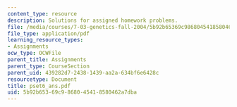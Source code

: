 ```yaml
---
content_type: resource
description: Solutions for assigned homework problems.
file: /media/courses/7-03-genetics-fall-2004/5b92b65369c9868045418580462a7dba_pset6_ans.pdf
file_type: application/pdf
learning_resource_types:
- Assignments
ocw_type: OCWFile
parent_title: Assignments
parent_type: CourseSection
parent_uid: 439282d7-2438-1439-aa2a-634bf6e6428c
resourcetype: Document
title: pset6_ans.pdf
uid: 5b92b653-69c9-8680-4541-8580462a7dba
---
```

